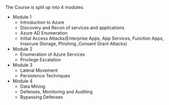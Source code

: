 The Course is split up into 4 modules: 
- Module 1 
	- Introduction to Azure
	- Discovery and Recon of services and applications
	- Azure AD Enumeration
	- Initial Access Attacks(Enterprise Apps, App Services, Function Apps, Insecure Storage, Phishing ,Consent Grant Attacks)
- Module 2
	- Enumeration of Azure Services
	- Privilege Escalation
- Module 3 
	- Lateral Movement
	- Persistence Techniques
- Module 4
	- Data Mining 
	- Defenses, Monitoring and Auditing
	- Bypassing Defenses

